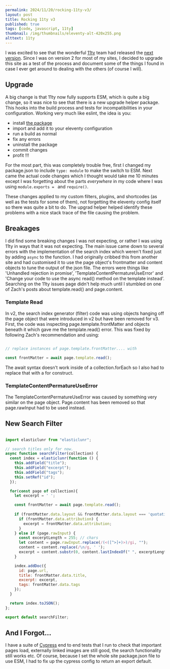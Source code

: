 ```yaml
---
permalink: 2024/11/20/rocking-11ty-v3/
layout: post
title: Rocking 11ty v3
published: true
tags: [code, javascript, 11ty]
thumbnail: /img/thumbnails/eleventy-alt-420x255.png
alttext: 11ty
---
```


I was excited to see that the wonderful [11ty](https://www.11ty.dev) team had released the [next version](https://github.com/11ty/eleventy/releases/tag/v3.0.0). 
Since I was on version 2 for most of my sites,
I decided to upgrade this site as a test of the process and document some of the things I found in case I ever get around to dealing with the others (of course I will).

## Upgrade 

A big change is that 11ty now fully supports ESM, which is quite a big change, so it was nice to see that there is a new upgrade helper package. 
This hooks into the build process and tests for incompatibilities in your configuration. Working very much like eslint, the idea is you:

* install [the package](https://www.11ty.dev/docs/plugins/upgrade-help/) 
* import and add it to your eleventy configuration
* run a build as normal
* fix any errors
* uninstall the package
* commit changes
* profit !!!

For the most part, this was completely trouble free, first I changed my package.json to include ```type: module``` to make the switch to ESM. Next came the actual 
code changes which I thought would take me 10 minutes except I was forgetting about the parts *everywhere* in my code where I was using 
```module.exports = ``` and ```require()```. 

These changes applied to my custom filters, plugins, and shortcodes (as well as the tests for some of them), not forgetting the eleventy config itself so there was quite a 
bit to do. The upgrad helper helped identify these problems with a nice stack trace of the file causing the problem.


## Breakages

I did find some breaking changes I was not expecting, or rather I was using 11ty in ways that it was not expecting. The main issue came down to several errors with the 
implementation of the search index which weren't fixed just by adding ```async``` to the function. I had originally cribbed this from another site and had customised it to use the page object's frontmatter and content objects to tune 
the output of the json file. The errors were things like 'Unhandled rejection in promise', 'TemplateContentPermatureUseError' and 'Change your code to use the async read() method 
on the template instead'. Searching on the 11ty issues page didn't help much until I stumbled on one of Zach's posts about template.read() and page.content.

### Template Read

In v2, the search index generator (filter) code was using objects hanging off the page object that were introduced in v2 but have been removed for v3. First, the code was inspecting page.template.frontMatter and objects beneath it which gave me the template.read() error.  This was fixed by following Zach's recommendation and using: 

```javascript

// replace instances of page.template.frontMatter.... with

const frontMatter = await page.template.read();

```

The await syntax doesn't work inside of a collection.forEach so I also had to replace that with a for construct.


### TemplateContentPermatureUseError

The TemplateContentPermatureUseError was caused by something very similar on the page object. Page.content has been removed so that page.rawInput had to be used instead. 

## New Search Filter

```javascript

import elasticlunr from "elasticlunr";

// search titles only for now.
async function searchFilter(collection) {
  const index = elasticlunr(function () {
    this.addField("title");
    this.addField("excerpt");
    this.addField("tags");
    this.setRef("id");
  });

  for(const page of collection){
    let excerpt = ' ';

    const frontMatter = await page.template.read();
   
    if (frontMatter.data.layout && frontMatter.data.layout === 'quotation') {
      if (frontMatter.data.attribution) {
        excerpt = frontMatter.data.attribution;
      }
    } else if (page.rawInput) {
      const excerptLength = 255; // chars
      let content = page.rawInput.replace(/(<([^>]+)>)/gi, "");
      content = content.replace(/\n/g, ' ');
      excerpt = content.substr(0, content.lastIndexOf(" ", excerptLength));
    }

    index.addDoc({
      id: page.url,
      title: frontMatter.data.title,
      excerpt: excerpt,
      tags: frontMatter.data.tags
    });
  }

  return index.toJSON();
};

export default searchFilter;


```

## And I Forgot...

I have a suite of [Cypress](https://cypress.io) end to end tests that I run to check that important pages load, externally linked images are still good, the search functionality still works etc. Of course, because I set the whole site package.json file to use ESM, I had to fix up the cypress config to return an export default.


